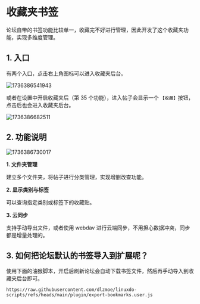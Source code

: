 # 收藏夹书签

论坛自带的书签功能比较单一，收藏完不好进行管理，因此开发了这个收藏夹功能，实现多维度管理。

## 1. 入口

有两个入口，点击右上角图标可以进入收藏夹后台。

![1736386541943](https://imgurl.zishu.me/2025/01/1736386541943.webp)

或者在设置中开启收藏夹后（第 35 个功能），进入帖子会显示一个 `【收藏】`按钮，点击后也会进入收藏夹后台。

![1736386682511](https://imgurl.zishu.me/2025/01/1736386682511.webp)

## 2. 功能说明

![1736386730017](https://imgurl.zishu.me/2025/01/1736386730017.webp)

**1. 文件夹管理**

建立多个文件夹，将帖子进行分类管理，实现增删改查功能。

**2. 显示类别与标签**

可以查询指定类别或标签下的收藏贴。

**3. 云同步**

支持手动导出文件，或者使用 webdav 进行云端同步，不用担心数据冲突，同步都是增量处理的。


## 3. 如何把论坛默认的书签导入到扩展呢？

使用下面的油猴脚本，开启后刷新论坛会自动下载书签文件，然后再手动导入到收藏夹后台即可。

```
https://raw.githubusercontent.com/dlzmoe/linuxdo-scripts/refs/heads/main/plugin/export-bookmarks.user.js
```
